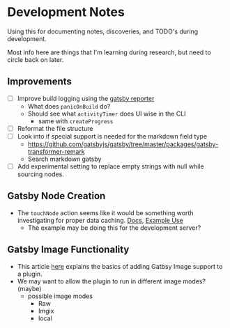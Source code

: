 # Development Notes
Using this for documenting notes, discoveries, and TODO's during development.

Most info here are things that I'm learning during research, but need to circle back on later.

## Improvements
  - [ ] Improve build logging using the [gatsby reporter](https://www.gatsbyjs.com/docs/reference/config-files/node-api-helpers/#GatsbyReporter)
    - What does `panicOnBuild` do?
    - Should see what `activityTimer` does UI wise in the CLI
      - same with `createProgress`
  - [ ] Reformat the file structure
  - [ ] Look into if special support is needed for the markdown field type
    - https://github.com/gatsbyjs/gatsby/tree/master/packages/gatsby-transformer-remark
    - Search markdown gatsby
  - [ ] Add experimental setting to replace empty strings with null while sourcing nodes.

## Gatsby Node Creation
  - The `touchNode` action seems like it would be something worth investigating for proper data caching. [Docs](https://www.gatsbyjs.com/docs/reference/config-files/actions/#touchNode), [Example Use](https://github.com/gatsbyjs/gatsby/blob/dc3d741260e057540ed1294558df78aa63126a8b/packages/gatsby-source-contentful/src/source-nodes.js#L62-L77)
    - The example may be doing this for the development server?

## Gatsby Image Functionality
  - This article [here](https://www.gatsbyjs.com/docs/how-to/plugins-and-themes/adding-gatsby-image-support/) explains the basics of adding Gatbsy Image support to a plugin.
  - We may want to allow the plugin to run in different image modes? (maybe)
    - possible image modes
      - Raw
      - Imgix
      - local